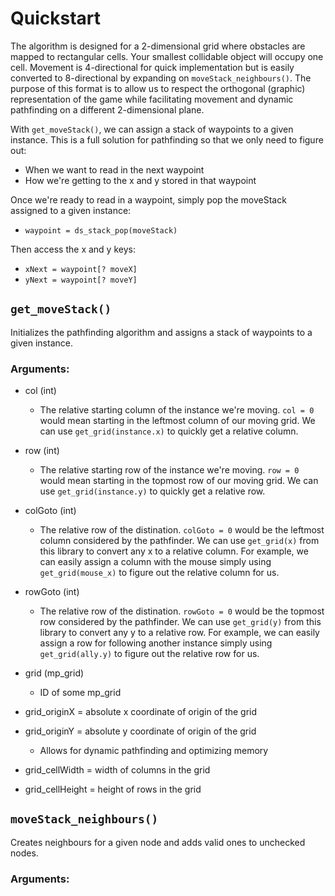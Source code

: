 # Quickstart
The algorithm is designed for a 2-dimensional grid where obstacles are mapped to rectangular cells. Your smallest collidable object will occupy one cell. Movement is 4-directional for quick implementation but is easily converted to 8-directional by expanding on `moveStack_neighbours()`. The purpose of this format is to allow us to respect the orthogonal (graphic) representation of the game while facilitating movement and dynamic pathfinding on a different 2-dimensional plane.

With `get_moveStack()`, we can assign a stack of waypoints to a given instance. This is a full solution for pathfinding so that we only need to figure out:  
- When we want to read in the next waypoint  
- How we're getting to the x and y stored in that waypoint  
  
Once we're ready to read in a waypoint, simply pop the moveStack assigned to a given instance:  
- `waypoint = ds_stack_pop(moveStack)`  

Then access the x and y keys:  
- `xNext = waypoint[? moveX]`  
- `yNext = waypoint[? moveY]`  

## `get_moveStack()`  
Initializes the pathfinding algorithm and assigns a stack of waypoints to a given instance.  
  
### Arguments:  
- col (int)  
  - The relative starting column of the instance we're moving. `col = 0` would mean starting in the leftmost column of our moving grid. We can use `get_grid(instance.x)` to quickly get a relative column.
  
- row (int)  
  - The relative starting row of the instance we're moving. `row = 0` would mean starting in the topmost row of our moving grid. We can use `get_grid(instance.y)` to quickly get a relative row.  
  
- colGoto (int)  
  - The relative row of the distination. `colGoto = 0` would be the leftmost column considered by the pathfinder. We can use `get_grid(x)` from this library to convert any x to a relative column. For example, we can easily assign a column with the mouse simply using `get_grid(mouse_x)` to figure out the relative column for us.  
  
- rowGoto (int)  
   - The relative row of the distination. `rowGoto = 0` would be the topmost row considered by the pathfinder. We can use `get_grid(y)` from this library to convert any y to a relative row. For example, we can easily assign a row for following another instance simply using `get_grid(ally.y)` to figure out the relative row for us.  
  
- grid (mp_grid)  
  - ID of some mp_grid  
    
- grid_originX = absolute x coordinate of origin of the grid  
- grid_originY = absolute y coordinate of origin of the grid  
    - Allows for dynamic pathfinding and optimizing memory  
- grid_cellWidth = width of columns in the grid  
- grid_cellHeight = height of rows in the grid  

## `moveStack_neighbours()`  
Creates neighbours for a given node and adds valid ones to unchecked nodes.

### Arguments:
